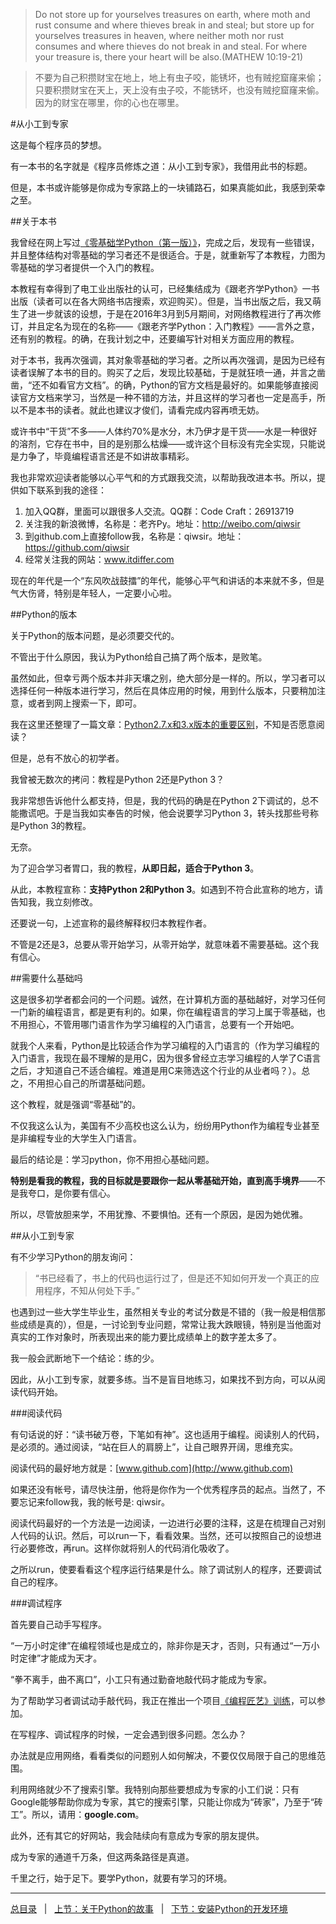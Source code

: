 >Do not store up for yourselves treasures on earth, where moth and rust consume and where thieves break in and steal; but store up for yourselves treasures in heaven, where neither moth nor rust consumes and where thieves do not break in and steal. For where your treasure is, there your heart will be also.(MATHEW 10:19-21)

>不要为自己积攒财宝在地上，地上有虫子咬，能锈坏，也有贼挖窟窿来偷；只要积攒财宝在天上，天上没有虫子咬，不能锈坏，也没有贼挖窟窿来偷。因为的财宝在哪里，你的心也在哪里。

#从小工到专家

这是每个程序员的梦想。

有一本书的名字就是《程序员修炼之道：从小工到专家》，我借用此书的标题。

但是，本书或许能够是你成为专家路上的一块铺路石，如果真能如此，我感到荣幸之至。

##关于本书

我曾经在网上写过[《零基础学Python（第一版）》](https://github.com/qiwsir/ITArticles/blob/master/BasicPython/index.md)，完成之后，发现有一些错误，并且整体结构对零基础的学习者还不是很适合。于是，就重新写了本教程，力图为零基础的学习者提供一个入门的教程。

本教程有幸得到了电工业出版社的认可，已经集结成为《跟老齐学Python》一书出版（读者可以在各大网络书店搜索，欢迎购买）。但是，当书出版之后，我又萌生了进一步就该的设想，于是在2016年3月到5月期间，对网络教程进行了再次修订，并且定名为现在的名称——《跟老齐学Python：入门教程》——言外之意，还有别的教程。的确，在我计划之中，还要编写针对相关方面应用的教程。

对于本书，我再次强调，其对象零基础的学习者。之所以再次强调，是因为已经有读者误解了本书的目的。购买了之后，发现比较基础，于是就狂喷一通，并言之凿凿，“还不如看官方文档”。的确，Python的官方文档是最好的。如果能够直接阅读官方文档来学习，当然是一种不错的方法，并且这样的学习者也一定是高手，所以不是本书的读者。就此也建议才俊们，请看完成内容再喷无妨。

或许书中“干货”不多——人体约70%是水分，木乃伊才是干货——水是一种很好的溶剂，它存在书中，目的是别那么枯燥——或许这个目标没有完全实现，只能说是力争了，毕竟编程语言还是不如讲故事精彩。

我也非常欢迎读者能够以心平气和的方式跟我交流，以帮助我改进本书。所以，提供如下联系到我的途径：

1. 加入QQ群，里面可以跟很多人交流。QQ群：Code Craft：26913719
2. 关注我的新浪微博，名称是：老齐Py。地址：http://weibo.com/qiwsir
3. 到github.com上直接follow我，名称是：qiwsir。地址：https://github.com/qiwsir
4. 经常关注我的网站：www.itdiffer.com
	
现在的年代是一个“东风吹战鼓擂”的年代，能够心平气和讲话的本来就不多，但是气大伤肾，特别是年轻人，一定要小心啦。

##Python的版本

关于Python的版本问题，是必须要交代的。

不管出于什么原因，我认为Python给自己搞了两个版本，是败笔。

虽然如此，但幸亏两个版本并非天壤之别，绝大部分是一样的。所以，学习者可以选择任何一种版本进行学习，然后在具体应用的时候，用到什么版本，只要稍加注意，或者到网上搜索一下，即可。

我在这里还整理了一篇文章：[Python2.7.x和3.x版本的重要区别](https://github.com/qiwsir/StarterLearningPython/blob/master/n005.md)，不知是否愿意阅读？

但是，总有不放心的初学者。

我曾被无数次的拷问：教程是Python 2还是Python 3？

我非常想告诉他什么都支持，但是，我的代码的确是在Python 2下调试的，总不能撒谎吧。于是当我如实奉告的时候，他会说要学习Python 3，转头找那些号称是Python 3的教程。

无奈。

为了迎合学习者胃口，我的教程，**从即日起，适合于Python 3**。

从此，本教程宣称：**支持Python 2和Python 3**。如遇到不符合此宣称的地方，请告知我，我立刻修改。

还要说一句，上述宣称的最终解释权归本教程作者。

不管是2还是3，总要从零开始学习，从零开始学，就意味着不需要基础。这个我有信心。

##需要什么基础吗

这是很多初学者都会问的一个问题。诚然，在计算机方面的基础越好，对学习任何一门新的编程语言，都是更有利的。如果，你在编程语言的学习上属于零基础，也不用担心，不管用哪门语言作为学习编程的入门语言，总要有一个开始吧。

就我个人来看，Python是比较适合作为学习编程的入门语言的（作为学习编程的入门语言，我现在最不理解的是用C，因为很多曾经立志学习编程的人学了C语言之后，才知道自己不适合编程。难道是用C来筛选这个行业的从业者吗？）。总之，不用担心自己的所谓基础问题。

这个教程，就是强调“零基础”的。

不仅我这么认为，美国有不少高校也这么认为，纷纷用Python作为编程专业甚至是非编程专业的大学生入门语言。

最后的结论是：学习python，你不用担心基础问题。

**特别是看我的教程，我的目标就是要跟你一起从零基础开始，直到高手境界**——不是我夸口，是你要有信心。

所以，尽管放胆来学，不用犹豫、不要惧怕。还有一个原因，是因为她优雅。

##从小工到专家

有不少学习Python的朋友询问：

>“书已经看了，书上的代码也运行过了，但是还不知如何开发一个真正的应用程序，不知从何处下手。”

也遇到过一些大学生毕业生，虽然相关专业的考试分数是不错的（我一般是相信那些成绩是真的），但是，一讨论到专业问题，常常让我大跌眼镜，特别是当他面对真实的工作对象时，所表现出来的能力要比成绩单上的数字差太多了。

我一般会武断地下一个结论：练的少。

因此，从小工到专家，就要多练。当不是盲目地练习，如果找不到方向，可以从阅读代码开始。

###阅读代码

有句话说的好：“读书破万卷，下笔如有神”。这也适用于编程。阅读别人的代码，是必须的。通过阅读，“站在巨人的肩膀上”，让自己眼界开阔，思维充实。

阅读代码的最好地方就是：[www.github.com](http://www.github.com)

如果还没有帐号，请尽快注册，他将是你作为一个优秀程序员的起点。当然了，不要忘记来follow我，我的帐号是: qiwsir。

阅读代码最好的一个方法是一边阅读，一边进行必要的注释，这是在梳理自己对别人代码的认识。然后，可以run一下，看看效果。当然，还可以按照自己的设想进行必要修改，再run。这样你就将别人的代码消化吸收了。

之所以run，使要看看这个程序运行结果是什么。除了调试别人的程序，还要调试自己的程序。

###调试程序

首先要自己动手写程序。

“一万小时定律”在编程领域也是成立的，除非你是天才，否则，只有通过“一万小时定律”才能成为天才。

“拳不离手，曲不离口”，小工只有通过勤奋地敲代码才能成为专家。

为了帮助学习者调试动手敲代码，我正在推出一个项目[《编程匠艺》训练](http://www.itdiffer.com/coding.html)，可以参加。

在写程序、调试程序的时候，一定会遇到很多问题。怎么办？

办法就是应用网络，看看类似的问题别人如何解决，不要仅仅局限于自己的思维范围。

利用网络就少不了搜索引擎。我特别向那些要想成为专家的小工们说：只有Google能够帮助你成为专家，其它的搜索引擎，只能让你成为“砖家”，乃至于“砖工”。所以，请用：**google.com**。

此外，还有其它的好网站，我会陆续向有意成为专家的朋友提供。

成为专家的通道千万条，但这两条路径是真道。

千里之行，始于足下。要学Python，就要有学习的环境。

---------

[总目录](./index.md)&nbsp;&nbsp;&nbsp;|&nbsp;&nbsp;&nbsp;[上节：关于Python的故事](./01.md)&nbsp;&nbsp;&nbsp;|&nbsp;&nbsp;&nbsp;[下节：安装Python的开发环境](./03.md)
